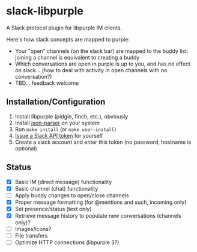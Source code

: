 # slack-libpurple

A Slack protocol plugin for libpurple IM clients.

Here's how slack concepts are mapped to purple:

   * Your "open" channels (on the slack bar) are mapped to the buddy list: joining a channel is equivalent to creating a buddy
   * Which conversations are open in purple is up to you, and has no effect on slack... (how to deal with activity in open channels with no conversation?)
   * TBD... feedback welcome

## Installation/Configuration

1. Install libpurple (pidgin, finch, etc.), obviously
1. Install [json-parser](https://github.com/udp/json-parser) on your system
1. Run `make install` (or `make user-install`)
1. [Issue a Slack API token](https://api.slack.com/custom-integrations/legacy-tokens) for yourself
1. Create a slack account and enter this token (no password, hostname is optional)

## Status

- [x] Basic IM (direct message) functionality
- [x] Basic channel (chat) functionality
- [ ] Apply buddy changes to open/close channels
- [x] Proper message formatting (for @mentions and such, incoming only)
- [x] Set presence/status (text only)
- [x] Retrieve message history to populate new conversations (channels only)?
- [ ] Images/icons?
- [ ] File transfers
- [ ] Optimize HTTP connections (libpurple 3?)

